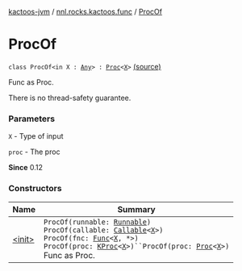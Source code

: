 [kactoos-jvm](../../index.md) / [nnl.rocks.kactoos.func](../index.md) / [ProcOf](./index.md)

# ProcOf

`class ProcOf<in X : `[`Any`](https://kotlinlang.org/api/latest/jvm/stdlib/kotlin/-any/index.html)`> : `[`Proc`](../../nnl.rocks.kactoos/-proc/index.md)`<`[`X`](index.md#X)`>` [(source)](https://github.com/neonailol/kactoos/blob/master/kactoos-jvm/src/main/kotlin/nnl/rocks/kactoos/func/ProcOf.kt#L17)

Func as Proc.

There is no thread-safety guarantee.

### Parameters

`X` - Type of input

`proc` - The proc

**Since**
0.12

### Constructors

| Name | Summary |
|---|---|
| [&lt;init&gt;](-init-.md) | `ProcOf(runnable: `[`Runnable`](http://docs.oracle.com/javase/8/docs/api/java/lang/Runnable.html)`)`<br>`ProcOf(callable: `[`Callable`](http://docs.oracle.com/javase/8/docs/api/java/util/concurrent/Callable.html)`<`[`X`](index.md#X)`>)`<br>`ProcOf(fnc: `[`Func`](../../nnl.rocks.kactoos/-func/index.md)`<`[`X`](index.md#X)`, *>)`<br>`ProcOf(proc: `[`KProc`](../../nnl.rocks.kactoos/-k-proc.md)`<`[`X`](index.md#X)`>)``ProcOf(proc: `[`Proc`](../../nnl.rocks.kactoos/-proc/index.md)`<`[`X`](index.md#X)`>)`<br>Func as Proc. |
